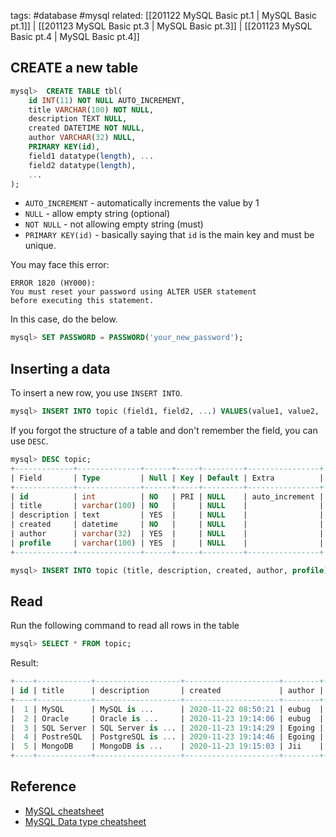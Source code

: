 tags: #database #mysql
related: [[201122 MySQL Basic pt.1 | MySQL Basic pt.1]] | [[201123 MySQL Basic pt.3 | MySQL Basic pt.3]] | [[201123 MySQL Basic pt.4 | MySQL Basic pt.4]]

## CREATE a new table
```sql
mysql>  CREATE TABLE tbl(
    id INT(11) NOT NULL AUTO_INCREMENT,
    title VARCHAR(100) NOT NULL,
    description TEXT NULL,
    created DATETIME NOT NULL,
    author VARCHAR(32) NULL,
    PRIMARY KEY(id),
    field1 datatype(length), ...
    field2 datatype(length), 
    ...
);
```
- `AUTO_INCREMENT` - automatically increments the value by 1
- `NULL` - allow empty string (optional)
- `NOT NULL` - not allowing empty string (must)
- `PRIMARY KEY(id)` - basically saying that `id` is the main key and must be unique. 

You may face this error:
```
ERROR 1820 (HY000): 
You must reset your password using ALTER USER statement 
before executing this statement.
```

In this case, do the below.
```sql
mysql> SET PASSWORD = PASSWORD('your_new_password');
```

## Inserting a data

To insert a new row, you use `INSERT INTO`.

```sql
mysql> INSERT INTO topic (field1, field2, ...) VALUES(value1, value2, ...);
```

If you forgot the structure of a table and don't remember the field, you can use `DESC`.

```sql
mysql> DESC topic;
+-------------+--------------+------+-----+---------+----------------+
| Field       | Type         | Null | Key | Default | Extra          |
+-------------+--------------+------+-----+---------+----------------+
| id          | int          | NO   | PRI | NULL    | auto_increment |
| title       | varchar(100) | NO   |     | NULL    |                |
| description | text         | YES  |     | NULL    |                |
| created     | datetime     | NO   |     | NULL    |                |
| author      | varchar(32)  | YES  |     | NULL    |                |
| profile     | varchar(100) | YES  |     | NULL    |                |
+-------------+--------------+------+-----+---------+----------------+

mysql> INSERT INTO topic (title, description, created, author, profile) VALUES('MySQL', 'MySQL is ...', NOW(), 'eubug', 'teacher');
```

## Read

Run the following command to read all rows in the table
```sql
mysql> SELECT * FROM topic;
```

Result:
```sql
+----+------------+-------------------+---------------------+--------+-----------+
| id | title      | description       | created             | author | profile   |
+----+------------+-------------------+---------------------+--------+-----------+
|  1 | MySQL      | MySQL is ...      | 2020-11-22 08:50:21 | eubug  | teacher   |
|  2 | Oracle     | Oracle is ...     | 2020-11-23 19:14:06 | eubug  | teacher   |
|  3 | SQL Server | SQL Server is ... | 2020-11-23 19:14:29 | Egoing | developer |
|  4 | PostreSQL  | PostgreSQL is ... | 2020-11-23 19:14:46 | Egoing | developer |
|  5 | MongoDB    | MongoDB is ...    | 2020-11-23 19:15:03 | Jii    | developer |
+----+------------+-------------------+---------------------+--------+-----------+
```

## Reference
- [MySQL cheatsheet](https://gist.github.com/bradtraversy/c831baaad44343cc945e76c2e30927b3)
- [MySQL Data type cheatsheet](https://tableplus.com/blog/2018/07/mysql-data-types-cheatsheet.html)